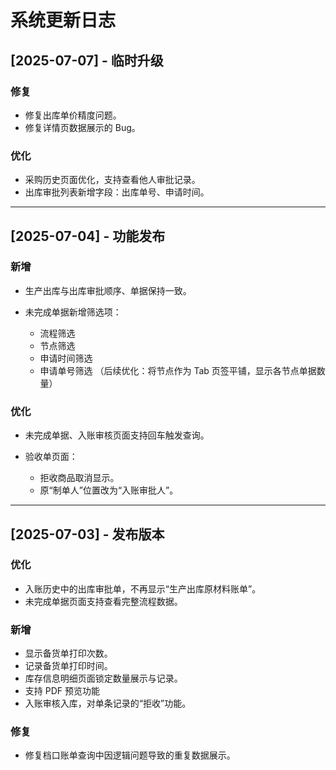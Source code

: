 
#  系统更新日志

## \[2025-07-07] - 临时升级

### 修复

* 修复出库单价精度问题。
* 修复详情页数据展示的 Bug。

### 优化

* 采购历史页面优化，支持查看他人审批记录。
* 出库审批列表新增字段：出库单号、申请时间。

---

## \[2025-07-04] - 功能发布

### 新增

* 生产出库与出库审批顺序、单据保持一致。
* 未完成单据新增筛选项：

  * 流程筛选
  * 节点筛选
  * 申请时间筛选
  * 申请单号筛选
    （后续优化：将节点作为 Tab 页签平铺，显示各节点单据数量）

### 优化

* 未完成单据、入账审核页面支持回车触发查询。
* 验收单页面：

  * 拒收商品取消显示。
  * 原“制单人”位置改为“入账审批人”。

---

## \[2025-07-03] - 发布版本

### 优化

* 入账历史中的出库审批单，不再显示“生产出库原材料账单”。
* 未完成单据页面支持查看完整流程数据。

### 新增

* 显示备货单打印次数。
* 记录备货单打印时间。
* 库存信息明细页面锁定数量展示与记录。
* 支持 PDF 预览功能
* 入账审核入库，对单条记录的“拒收”功能。

### 修复

* 修复档口账单查询中因逻辑问题导致的重复数据展示。


